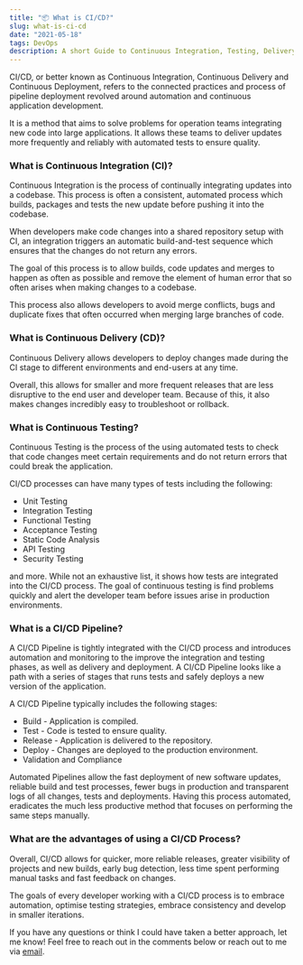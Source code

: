 ```yaml
---
title: "📦 What is CI/CD?"
slug: what-is-ci-cd
date: "2021-05-18"
tags: DevOps
description: A short Guide to Continuous Integration, Testing, Delivery and Deployment.
---
```


CI/CD, or better known as Continuous Integration, Continuous Delivery and Continuous Deployment, refers to the connected practices and process of pipeline deployment revolved around automation and continuous application development.

It is a method that aims to solve problems for operation teams integrating new code into large applications. It allows these teams to deliver updates more frequently and reliably with automated tests to ensure quality.

### What is Continuous Integration (CI)?

Continuous Integration is the process of continually integrating updates into a codebase. This process is often a consistent, automated process which builds, packages and tests the new update before pushing it into the codebase.

When developers make code changes into a shared repository setup with CI, an integration triggers an automatic build-and-test sequence which ensures that the changes do not return any errors.

The goal of this process is to allow builds, code updates and merges to happen as often as possible and remove the element of human error that so often arises when making changes to a codebase.

This process also allows developers to avoid merge conflicts, bugs and duplicate fixes that often occurred when merging large branches of code.

### What is Continuous Delivery (CD)?

Continuous Delivery allows developers to deploy changes made during the CI stage to different environments and end-users at any time.

Overall, this allows for smaller and more frequent releases that are less disruptive to the end user and developer team. Because of this, it also makes changes incredibly easy to troubleshoot or rollback.

### What is Continuous Testing?

Continuous Testing is the process of the using automated tests to check that code changes meet certain requirements and do not return errors that could break the application.

CI/CD processes can have many types of tests including the following:

- Unit Testing
- Integration Testing
- Functional Testing
- Acceptance Testing
- Static Code Analysis
- API Testing
- Security Testing

and more. While not an exhaustive list, it shows how tests are integrated into the CI/CD process. The goal of continuous testing is find problems quickly and alert the developer team before issues arise in production environments.

### What is a CI/CD Pipeline?

A CI/CD Pipeline is tightly integrated with the CI/CD process and introduces automation and monitoring to the improve the integration and testing phases, as well as delivery and deployment. A CI/CD Pipeline looks like a path with a series of stages that runs tests and safely deploys a new version of the application.

A CI/CD Pipeline typically includes the following stages:

- Build - Application is compiled.
- Test - Code is tested to ensure quality.
- Release - Application is delivered to the repository.
- Deploy - Changes are deployed to the production environment.
- Validation and Compliance

Automated Pipelines allow the fast deployment of new software updates, reliable build and test processes, fewer bugs in production and transparent logs of all changes, tests and deployments. Having this process automated, eradicates the much less productive method that focuses on performing the same steps manually.

### What are the advantages of using a CI/CD Process?

Overall, CI/CD allows for quicker, more reliable releases, greater visibility of projects and new builds, early bug detection, less time spent performing manual tasks and fast feedback on changes.

The goals of every developer working with a CI/CD process is to embrace automation, optimise testing strategies, embrace consistency and develop in smaller iterations.

If you have any questions or think I could have taken a better approach, let me know! Feel free to reach out in the comments below or reach out to me via [email](mailto:zacchary@puckeridge.me).
